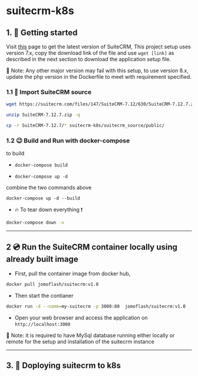 # suitecrm-k8s

## 1. :notebook: Getting started

Visit [this](https://suitecrm.com/download/) page to get the latest version of SuiteCRM, This project setup uses version 7.x, copy the download link of the file and use `wget [link]` as described in the next section to download the application setup file.

:pushpin: Note: Any other major version may fail with this setup, to use version 8.x, update the php version in the Dockerfile to meet with requirement specified.

### 1.1 :pencil: Import SuiteCRM source
```bash
wget https://suitecrm.com/files/147/SuiteCRM-7.12/630/SuiteCRM-7.12.7.zip
```
```bash
unzip SuiteCRM-7.12.7.zip -q
```
```bash
cp -r SuiteCRM-7.12.7/* suitecrm-k8s/suitecrm_source/public/
```

### 1.2 :wink: Build and Run with docker-compose

to build
- `docker-compose build`

- `docker-compose up -d`

combine the two commands above

```
docker-compose up -d --build
```
- :fire: To tear down everything :exclamation:
```bash
docker-compose down -v
```

---
## 2 :cd: Run the SuiteCRM container locally using already built image

- First, pull the container image from docker hub, 

```bash 
docker pull jomoflash/suitecrm:v1.0
```

- Then start the contianer

```bash
docker run -d --name=my-suitecrm -p 3000:80  jomoflash/suitecrm:v1.0
```

- Open your web browser and access the application on `http://localhost:3000`

:pushpin: Note: it is required to have MySql database running either locally or remote for the setup and installation of the suitecrm instance

---

## 3. :rocket: Doploying suitecrm to k8s 